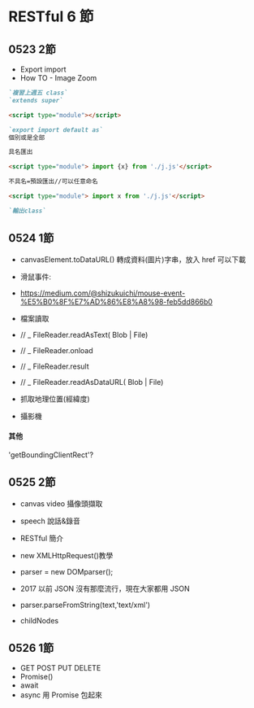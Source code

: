 # RESTful 6 節

## 0523 2節

- Export import
- How TO - Image Zoom

```md
`複習上週五 class`
`extends super`

<script type="module"></script>

`export import default as`
個別或是全部

具名匯出

<script type="module"> import {x} from './j.js'</script>

不具名=預設匯出//可以任意命名

<script type="module"> import x from './j.js'</script>

`輸出class`

```


## 0524 1節

- canvasElement.toDataURL() 轉成資料(圖片)字串，放入 href 可以下載
- 滑鼠事件:
- https://medium.com/@shizukuichi/mouse-event-%E5%B0%8F%E7%AD%86%E8%A8%98-feb5dd866b0

- 檔案讀取
- // _ FileReader.readAsText( Blob | File)
- // _ FileReader.onload
- // _ FileReader.result
- // _ FileReader.readAsDataURL( Blob | File)

- 抓取地理位置(經緯度)
- 攝影機


#### 其他

'getBoundingClientRect'?

## 0525 2節

- canvas video 攝像頭擷取
- speech 說話&錄音

- RESTful 簡介
- new XMLHttpRequest()教學
- parser = new DOMparser();
- 2017 以前 JSON 沒有那麼流行，現在大家都用 JSON
- parser.parseFromString(text,'text/xml')
- childNodes

## 0526 1節

- GET POST PUT DELETE
- Promise()
- await
- async 用 Promise 包起來